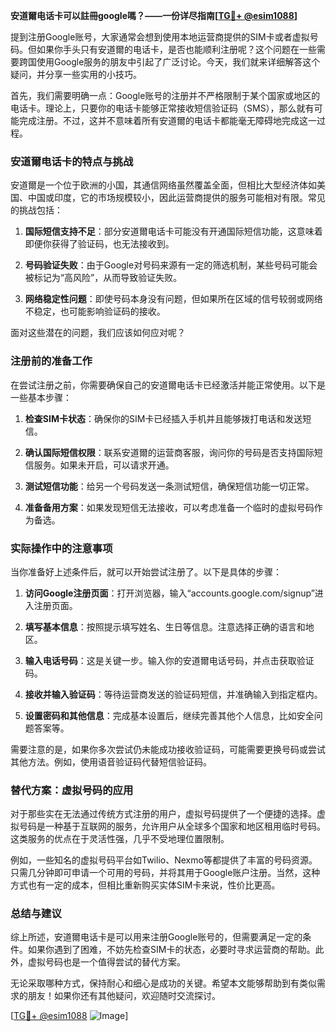 **安道爾电话卡可以註冊google嗎？——一份详尽指南[[TG💪+ @esim1088](https://t.me/s/esim1088)]**

提到注册Google账号，大家通常会想到使用本地运营商提供的SIM卡或者虚拟号码。但如果你手头只有安道爾的电话卡，是否也能顺利注册呢？这个问题在一些需要跨国使用Google服务的朋友中引起了广泛讨论。今天，我们就来详细解答这个疑问，并分享一些实用的小技巧。

首先，我们需要明确一点：Google账号的注册并不严格限制于某个国家或地区的电话卡。理论上，只要你的电话卡能够正常接收短信验证码（SMS），那么就有可能完成注册。不过，这并不意味着所有安道爾的电话卡都能毫无障碍地完成这一过程。

### 安道爾电话卡的特点与挑战

安道爾是一个位于欧洲的小国，其通信网络虽然覆盖全面，但相比大型经济体如美国、中国或印度，它的市场规模较小，因此运营商提供的服务可能相对有限。常见的挑战包括：

1. **国际短信支持不足**：部分安道爾电话卡可能没有开通国际短信功能，这意味着即便你获得了验证码，也无法接收到。
   
2. **号码验证失败**：由于Google对号码来源有一定的筛选机制，某些号码可能会被标记为“高风险”，从而导致验证失败。

3. **网络稳定性问题**：即使号码本身没有问题，但如果所在区域的信号较弱或网络不稳定，也可能影响验证码的接收。

面对这些潜在的问题，我们应该如何应对呢？

### 注册前的准备工作

在尝试注册之前，你需要确保自己的安道爾电话卡已经激活并能正常使用。以下是一些基本步骤：

1. **检查SIM卡状态**：确保你的SIM卡已经插入手机并且能够拨打电话和发送短信。
   
2. **确认国际短信权限**：联系安道爾的运营商客服，询问你的号码是否支持国际短信服务。如果未开启，可以请求开通。

3. **测试短信功能**：给另一个号码发送一条测试短信，确保短信功能一切正常。

4. **准备备用方案**：如果发现短信无法接收，可以考虑准备一个临时的虚拟号码作为备选。

### 实际操作中的注意事项

当你准备好上述条件后，就可以开始尝试注册了。以下是具体的步骤：

1. **访问Google注册页面**：打开浏览器，输入“accounts.google.com/signup”进入注册页面。

2. **填写基本信息**：按照提示填写姓名、生日等信息。注意选择正确的语言和地区。

3. **输入电话号码**：这是关键一步。输入你的安道爾电话号码，并点击获取验证码。

4. **接收并输入验证码**：等待运营商发送的验证码短信，并准确输入到指定框内。

5. **设置密码和其他信息**：完成基本设置后，继续完善其他个人信息，比如安全问题答案等。

需要注意的是，如果你多次尝试仍未能成功接收验证码，可能需要更换号码或尝试其他方法。例如，使用语音验证码代替短信验证码。

### 替代方案：虚拟号码的应用

对于那些实在无法通过传统方式注册的用户，虚拟号码提供了一个便捷的选择。虚拟号码是一种基于互联网的服务，允许用户从全球多个国家和地区租用临时号码。这类服务的优点在于灵活性强，几乎不受地理位置限制。

例如，一些知名的虚拟号码平台如Twilio、Nexmo等都提供了丰富的号码资源。只需几分钟即可申请一个可用的号码，并将其用于Google账户注册。当然，这种方式也有一定的成本，但相比重新购买实体SIM卡来说，性价比更高。

### 总结与建议

综上所述，安道爾电话卡是可以用来注册Google账号的，但需要满足一定的条件。如果你遇到了困难，不妨先检查SIM卡的状态，必要时寻求运营商的帮助。此外，虚拟号码也是一个值得尝试的替代方案。

无论采取哪种方式，保持耐心和细心是成功的关键。希望本文能够帮助到有类似需求的朋友！如果你还有其他疑问，欢迎随时交流探讨。

[[TG💪+ @esim1088](https://t.me/s/esim1088) ![Image](https://i.postimg.cc/4NQfJmqS/Snipaste-2025-05-13-00-14-12.png)]